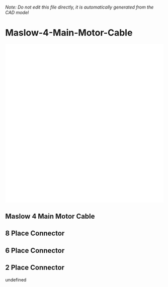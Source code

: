 ###### Note: Do not edit this file directly, it is automatically generated from the CAD model

# Maslow-4-Main-Motor-Cable

![](/project.svg)

## Maslow 4 Main Motor Cable


## 8 Place Connector


## 6 Place Connector


## 2 Place Connector


undefined


